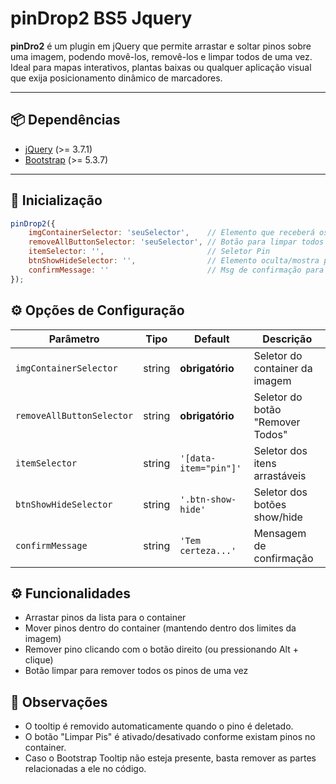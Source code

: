 # pinDrop2 BS5 Jquery

**pinDro2** é um plugin em jQuery que permite arrastar e soltar pinos sobre uma imagem, podendo movê-los, removê-los e limpar todos de uma vez.  
Ideal para mapas interativos, plantas baixas ou qualquer aplicação visual que exija posicionamento dinâmico de marcadores.

---

## 📦 Dependências
- [jQuery](https://jquery.com/) (>= 3.7.1)
- [Bootstrap](https://getbootstrap.com/) (>= 5.3.7)

---

## 🚀 Inicialização

```javascript
pinDrop2({
    imgContainerSelector: 'seuSelector',    // Elemento que receberá os pinos
    removeAllButtonSelector: 'seuSelector', // Botão para limpar todos os pinos
    itemSelector: '',                       // Seletor Pin
    btnShowHideSelector: '',                // Elemento oculta/mostra pin específico
    confirmMessage: ''                      // Msg de confirmação para deletar
});

```

## ⚙️ Opções de Configuração
| Parâmetro | Tipo | Default | Descrição |
|-----------|------|---------|-----------|
| `imgContainerSelector` | string | **obrigatório** | Seletor do container da imagem |
| `removeAllButtonSelector` | string | **obrigatório** | Seletor do botão "Remover Todos" |
| `itemSelector` | string | `'[data-item="pin"]'` | Seletor dos itens arrastáveis |
| `btnShowHideSelector` | string | `'.btn-show-hide'` | Seletor dos botões show/hide |
| `confirmMessage` | string | `'Tem certeza...'` | Mensagem de confirmação |

## ⚙️ Funcionalidades
- Arrastar pinos da lista para o container
- Mover pinos dentro do container (mantendo dentro dos limites da imagem)
- Remover pino clicando com o botão direito (ou pressionando Alt + clique)
- Botão limpar para remover todos os pinos de uma vez

## 📝 Observações
- O tooltip é removido automaticamente quando o pino é deletado.
- O botão "Limpar Pis" é ativado/desativado conforme existam pinos no container.
- Caso o Bootstrap Tooltip não esteja presente, basta remover as partes relacionadas a ele no código.
